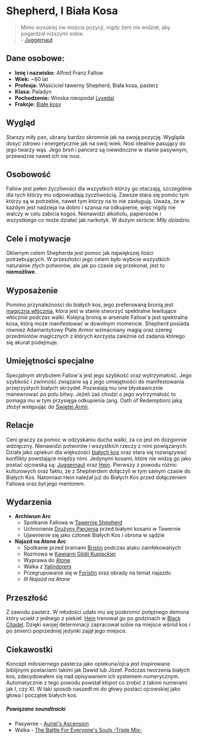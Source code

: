 # Shepherd, I Biała Kosa
> Mimo wysokiej ów mościa pozycji, nigdy żem nie widział, aby pogardzał niższymi sobie.  
>  \- [Juggernaut](Juggernaut.md)
## Dane osobowe:
- **Imię i nazwisko:** Alfred Franz Fallow
- **Wiek:** ~80 lat
- **Profesja:** Właściciel tawerny Shepherd, Biała kosa, pasterz
- **Klasa:** Paladyn
- **Pochodzenie:** Wioska nieopodal [Lysedal](Lysedal.md)
- **Frakcje:** [Białe kosy](Bia%C5%82e%20kosy.md)
## Wygląd
Starszy miły pan, ubrany bardzo skromnie jak na swoją pozycję. Wygląda dosyć zdrowo i energetycznie jak na swój wiek. Nosi idealnie pasujący do jego twarzy wąs. Jego broń i pancerz są niewidoczne w stanie pasywnym, przeważnie nawet ich nie nosi.
## Osobowość
Fallow jest pełen życzliwości dla wszystkich którzy go otaczają, szczególnie dla tych którzy mu odpowiadają życzliwością. Zawsze stara się pomóc tym którzy są w potrzebie, nawet tym którzy na to nie zasługują. Uważa, że w każdym jest nadzieja na dobro i szansa na odkupienie, więc nigdy nie walczy w celu zabicia kogoś. Nienawidzi alkoholu, papierosów i wszystkiego co może działać jak narkotyk. W dużym skrócie: *Miły dziadzio.*
## Cele i motywacje
Głównym celem Shepherda jest pomoc jak największej ilości potrzebujących. W przeszłości jego celem było wybicie wszystkich naturalnie złych potworów, ale jak po czasie się przekonał, jest to **niemożliwe**.
## Wyposażenie
Pomimo przynależności do białych kos, jego preferowaną bronią jest [magiczna włócznia](Spear%20of%20The%20Holy%20Alliance.md), która jest w stanie stworzyć spektralne lewitujące włócznie podczas walki. Kolejną bronią w arsenale Fallow'a jest spektralna kosa, którą może manifestować w dowolnym momencie. Shepherd posiada również Adamantytowy Plate Armor wzmacniany magią oraz szereg przedmiotów magicznych z których korzysta zależnie od zadania którego się akurat podejmuje. 
## Umiejętności specjalne
Specjalnym atrybutem Fallow'a jest jego szybkość oraz wytrzymałość. Jego szybkość i zwinność związane są z jego umiejętności do manifestowania przejrzystych białych skrzydeł. Pozwalają mu one błyskawicznie manewrować po polu bitwy. Jeżeli zaś chodzi o jego wytrzymałość to pomaga mu w tym przysięga odkupienia (ang. Oath of Redemption) jaką złożył wstępując do  [Świętej Armii](%C5%9Awi%C4%99ta%20Armia.md).
## Relacje 
Ceni graczy za pomoc w odzyskaniu ducha walki, za co jest im dozgonnie wdzięczny. Nienawidzi potworów i wszystkich rzeczy z nimi powiązanych. Działa jako opiekun dla większości [białych kos](Bia%C5%82e%20kosy.md) oraz stara się rozwiązywać konflikty powstające między nimi. Jedynymi kosami, które nie widzą go jako postać ojcowską są: [Juggernaut](Juggernaut.md) oraz [Hein](Arbiter%20Hein.md). Pierwszy z powodu różnic kulturowych oraz faktu, że z Shepherdem dołączyli w tym samym czasie do Białych Kos. Natomiast Hein należał już do Białych Kos przed dołączeniem Fallowa oraz był jego mentorem.
## Wydarzenia
- **Archiwum Arc**
	- Spotkanie Fallowa w [Tawernie Shepherd](Tawerna%20Shepherd.md)
	- Uchronienie [Drużyny Pięcienia](Dru%C5%BCyna%20Pi%C4%99cienia.md) przed białymi kosami w Tawernie
	- Ujawnienie się jako członek Białych Kos i obrona w sądzie
- **Najazd na Atone Arc**
	- Spotkanie przed bramami [Bristin](Bristin.md) podczas ataku zainfekowanych
	- Rozmowa w [Kawiarni Gildii Kupieckiej](Kawiarnia%20Gildii%20Kupieckiej.md)
	- Wyprawa do [Atone](Atone.md)
	- Walka z [Yalindorem](Yalindor.md)
	- Przegrupowanie się w [Foristin](Foristin.md) oraz obrady na temat najazdu
	- *III Najazd na Atone*
## Przeszłość
Z zawodu pasterz. W młodości udało mu się poskromić potężnego demona który uciekł z jednego z piekieł. [Hein](Arbiter%20Hein.md) trenował go po godzinach w [Black Citadel](Black%20Citadel.md). Dzięki swojej determinacji zapracował sobie na miejsce wśród kos i po śmierci poprzedniej jedynki zajął jego miejsce.
## Ciekawostki
Koncept miłosiernego pasterza jako opiekuna/ojca jest inspirowane biblijnymi postaciami takimi jak Dawid lub Józef. Podczas tworzenia białych kos, zdecydowałem się nad opisywaniem ich systemem numerycznym. Automatycznie z tego powodu powstał kłopot co zrobić z takimi numerami jak I, czy XI. W taki sposób naszedł mi do głowy postaci ojcowskiej jako głowa i początek białych kos.  
##### **Powiązane soundtracki**   
- Pasywnie - [Auriel's Ascension](https://www.youtube.com/watch?v=fHxQ4Nk9tpo)
- Walka - [The Battle For Everyone's Souls -Triple Mix-](https://www.youtube.com/watch?v=99sr7nyxkOc)